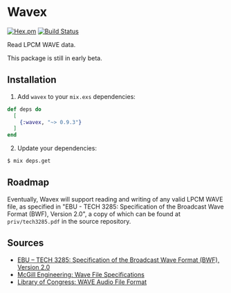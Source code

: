 # Wavex

[![Hex.pm](https://img.shields.io/hexpm/v/wavex.svg?style=flat-square)](https://hex.pm/packages/wavex)
[![Build Status](https://travis-ci.org/basdirks/wavex.svg?branch=master)](https://travis-ci.org/basdirks/wavex)

Read LPCM WAVE data.

This package is still in early beta.

## Installation

1.  Add `wavex` to your `mix.exs` dependencies:

```elixir
def deps do
  [
    {:wavex, "~> 0.9.3"}
  ]
end
```

2.  Update your dependencies:

```bash
$ mix deps.get
```

## Roadmap

Eventually, Wavex will support reading and writing of any valid LPCM WAVE
file, as specified in "EBU - TECH 3285: Specification of the Broadcast Wave
Format (BWF), Version 2.0", a copy of which can be found at
`priv/tech3285.pdf` in the source repository.

## Sources

* [EBU – TECH 3285: Specification of the Broadcast Wave Format (BWF), Version 2.0](https://tech.ebu.ch/docs/tech/tech3285.pdf)
* [McGill Engineering: Wave File Specifications](http://www-mmsp.ece.mcgill.ca/Documents/AudioFormats/WAVE/WAVE.html)
* [Library of Congress: WAVE Audio File Format](https://www.loc.gov/preservation/digital/formats/fdd/fdd000001.shtml)
